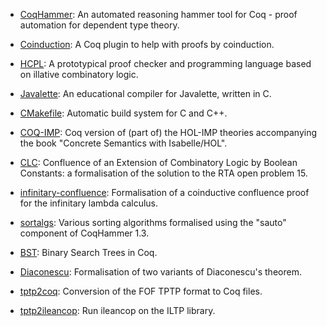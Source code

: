 
* [CoqHammer](https://github.com/lukaszcz/coqhammer): An automated reasoning
  hammer tool for Coq - proof automation for dependent type theory.

* [Coinduction](https://github.com/lukaszcz/coinduction): A Coq plugin
  to help with proofs by coinduction.

* [HCPL](https://github.com/lukaszcz/hcpl): A prototypical proof
  checker and programming language based on illative combinatory
  logic.

* [Javalette](https://github.com/lukaszcz/javalette): An educational
  compiler for Javalette, written in C.

* [CMakefile](https://github.com/lukaszcz/cmakefile): Automatic build
  system for C and C++.

* [COQ-IMP](https://github.com/lukaszcz/COQ-IMP): Coq version of (part
  of) the HOL-IMP theories accompanying the book "Concrete Semantics
  with Isabelle/HOL".

* [CLC](https://github.com/lukaszcz/clc): Confluence of an Extension
  of Combinatory Logic by Boolean Constants: a formalisation of the
  solution to the RTA open problem 15.

* [infinitary-confluence](https://github.com/lukaszcz/infinitary-confluence):
  Formalisation of a coinductive confluence proof for the infinitary
  lambda calculus.

* [sortalgs](https://github.com/lukaszcz/sortalgs): Various sorting
  algorithms formalised using the "sauto" component of CoqHammer 1.3.

* [BST](https://github.com/lukaszcz/bst): Binary Search Trees in Coq.

* [Diaconescu](https://github.com/lukaszcz/diaconescu): Formalisation
  of two variants of Diaconescu's theorem.

* [tptp2coq](https://github.com/lukaszcz/tptp2coq): Conversion of the
  FOF TPTP format to Coq files.

* [tptp2ileancop](https://github.com/lukaszcz/tptp2ileancop): Run
  ileancop on the ILTP library.
